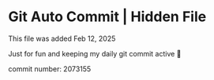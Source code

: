 # Git Auto Commit | Hidden File

This file was added Feb 12, 2025

Just for fun and keeping my daily git commit active 🤪

commit number: 2073155

